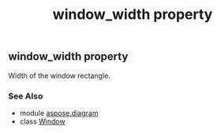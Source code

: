 ﻿---
title: window_width property
second_title: Aspose.Diagram for Python via .NET API References
description: 
type: docs
weight: 330
url: /python-net/aspose.diagram/window/window_width/
is_root: false
---

## window_width property


Width of the window rectangle.

### See Also
* module [aspose.diagram](../../)
* class [Window](/diagram/python-net/aspose.diagram/window)

